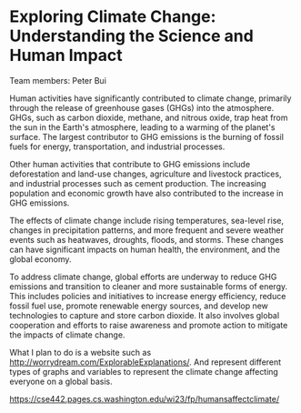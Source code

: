 # Exploring Climate Change: Understanding the Science and Human Impact

Team members:
Peter Bui

Human activities have significantly contributed to climate change, primarily through the release of greenhouse gases (GHGs) into the atmosphere. GHGs, such as carbon dioxide, methane, and nitrous oxide, trap heat from the sun in the Earth's atmosphere, leading to a warming of the planet's surface. The largest contributor to GHG emissions is the burning of fossil fuels for energy, transportation, and industrial processes.

Other human activities that contribute to GHG emissions include deforestation and land-use changes, agriculture and livestock practices, and industrial processes such as cement production. The increasing population and economic growth have also contributed to the increase in GHG emissions.

The effects of climate change include rising temperatures, sea-level rise, changes in precipitation patterns, and more frequent and severe weather events such as heatwaves, droughts, floods, and storms. These changes can have significant impacts on human health, the environment, and the global economy.

To address climate change, global efforts are underway to reduce GHG emissions and transition to cleaner and more sustainable forms of energy. This includes policies and initiatives to increase energy efficiency, reduce fossil fuel use, promote renewable energy sources, and develop new technologies to capture and store carbon dioxide. It also involves global cooperation and efforts to raise awareness and promote action to mitigate the impacts of climate change.

What I plan to do is a website such as http://worrydream.com/ExplorableExplanations/. And represent different types of graphs and variables to represent the climate change affecting everyone on a global basis.

https://cse442.pages.cs.washington.edu/wi23/fp/humansaffectclimate/
